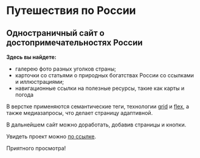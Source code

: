 # Путешествия по России 
## Одностраничный сайт о достопримечательностях России 
__Здесь вы найдете:__ 
* галерею фото разных уголков страны; 
* карточки со статьями о природных богатствах России со ссылками и иллюстрациями; 
* навигационные ссылки на полезные ресурсы, такие как карты и погода 
 
В верстке применяются семантические теги, технологии [grid](https://www.w3.org/TR/css-grid-1/) и [flex](https://www.w3.org/TR/css-flexbox-1/), а также медиазапросы, что делает страницу адаптивной. 
 
В дальнейшем сайт можно доработать, добавив страницы и кнопки. 
 
Увидеть проект можно [по ссылке](https://morozovaworld.github.io/russian-travel/). 
 
Приятного просмотра!